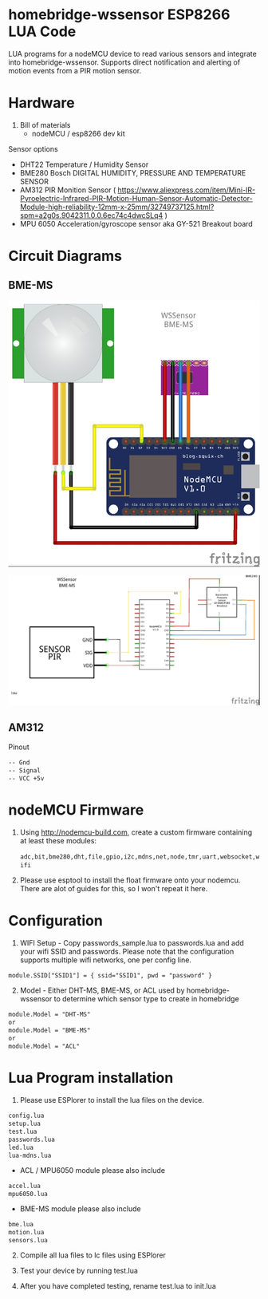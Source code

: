 # homebridge-wssensor ESP8266 LUA Code

LUA programs for a nodeMCU device to read various sensors and integrate into homebridge-wssensor.  Supports direct notification and alerting of motion events from a PIR motion sensor.

# Hardware

1. Bill of materials
   - nodeMCU / esp8266 dev kit

Sensor options

   - DHT22 Temperature / Humidity Sensor
   - BME280 Bosch DIGITAL HUMIDITY, PRESSURE AND TEMPERATURE SENSOR
   - AM312 PIR Monition Sensor  ( https://www.aliexpress.com/item/Mini-IR-Pyroelectric-Infrared-PIR-Motion-Human-Sensor-Automatic-Detector-Module-high-reliability-12mm-x-25mm/32749737125.html?spm=a2g0s.9042311.0.0.6ec74c4dwcSLq4 )
   - MPU 6050 Acceleration/gyroscope sensor aka GY-521 Breakout board

# Circuit Diagrams

## BME-MS

![BME-MS](ESP8266%20-%20WSSensor_bb.jpg)

![BME-MS](ESP8266%20-%20WSSensor_schem.jpg)

## AM312

Pinout

```
-- Gnd
-- Signal
-- VCC +5v
```

# nodeMCU Firmware

1. Using http://nodemcu-build.com, create a custom firmware containing at least
   these modules:

   `adc,bit,bme280,dht,file,gpio,i2c,mdns,net,node,tmr,uart,websocket,wifi`


2. Please use esptool to install the float firmware onto your nodemcu.  There are alot of guides for this, so I won't repeat it here.

# Configuration

1. WIFI Setup - Copy passwords_sample.lua to passwords.lua and add your wifi SSID and passwords.  Please note
   that the configuration supports multiple wifi networks, one per config line.
```
module.SSID["SSID1"] = { ssid="SSID1", pwd = "password" }
```

2. Model - Either DHT-MS,  BME-MS, or ACL used by homebridge-wssensor to determine which sensor type to create in homebridge

```
module.Model = "DHT-MS"
or
module.Model = "BME-MS"
or
module.Model = "ACL"
```

# Lua Program installation

1. Please use ESPlorer to install the lua files on the device.

```
config.lua
setup.lua
test.lua
passwords.lua
led.lua
lua-mdns.lua
```

* ACL / MPU6050 module please also include

```
accel.lua
mpu6050.lua
```

* BME-MS module please also include

```
bme.lua
motion.lua
sensors.lua
```

2. Compile all lua files to lc files using ESPlorer

3. Test your device by running test.lua

4. After you have completed testing, rename test.lua to init.lua

